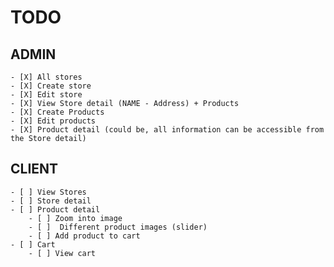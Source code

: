 # TODO

## ADMIN
	- [X] All stores
	- [X] Create store
	- [X] Edit store
	- [X] View Store detail (NAME - Address) + Products
	- [X] Create Products
	- [X] Edit products
	- [X] Product detail (could be, all information can be accessible from the Store detail)

## CLIENT
	- [ ] View Stores
	- [ ] Store detail
	- [ ] Product detail
		- [ ] Zoom into image
		- [ ]  Different product images (slider)
		- [ ] Add product to cart
	- [ ] Cart
		- [ ] View cart
